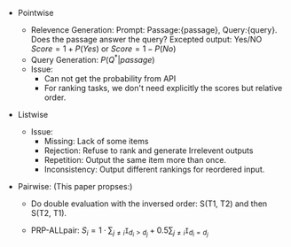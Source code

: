 - Pointwise
    - Relevence Generation: 
    Prompt:
    Passage:{passage}, Query:{query}. Does the passage answer the query?
    Excepted output:
    Yes/NO
    $Score = 1 + P(Yes)$ or $Score = 1 - P(No)$
    - Query Generation: $P(Q^*|passage)$
    - Issue:
        - Can not get the probability from API
        - For ranking tasks, we don't need explicitly the scores but relative order.
    
- Listwise
    - Issue:
        - Missing: Lack of some items
        - Rejection: Refuse to rank and generate Irrelevent outputs
        - Repetition: Output the same item more than once.
        - Inconsistency: Output different rankings for reordered input.
    
- Pairwise: (This paper propses:)
    - Do double evaluation with the inversed order: S(T1, T2) and then S(T2, T1).
    
    - PRP-ALLpair: $S_i = 1\cdot \sum_{j\neq i}\texttt{I}_{d_i\gt d_j}+0.5\sum_{j\neq i}\texttt{I}_{d_i=d_j}$
    
      
